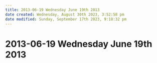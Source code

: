 ```yaml
---
title: 2013-06-19 Wednesday June 19th 2013
date created: Wednesday, August 30th 2023, 3:52:58 pm
date modified: Sunday, September 17th 2023, 9:18:32 pm
---
```


# 2013-06-19 Wednesday June 19th 2013
